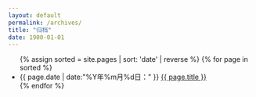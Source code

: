 ```yaml
---
layout: default
permalink: /archives/
title: "归档"
date: 1900-01-01
---
```

<ul>
  {% assign sorted = site.pages | sort: 'date' | reverse %}
  {% for page in sorted %}
    <li>{{ page.date | date:"%Y年%m月%d日：" }} <a href="{{ page.url }}">{{ page.title }}</a></li>
  {% endfor %}

</ul>
